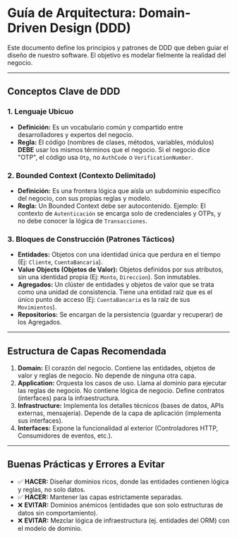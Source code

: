 # Guía de Arquitectura: Domain-Driven Design (DDD)

Este documento define los principios y patrones de DDD que deben guiar el diseño de nuestro software. El objetivo es modelar fielmente la realidad del negocio.

---

## Conceptos Clave de DDD

### 1. Lenguaje Ubicuo
- **Definición:** Es un vocabulario común y compartido entre desarrolladores y expertos del negocio.
- **Regla:** El código (nombres de clases, métodos, variables, módulos) **DEBE** usar los mismos términos que el negocio. Si el negocio dice "OTP", el código usa `Otp`, no `AuthCode` o `VerificationNumber`.

### 2. Bounded Context (Contexto Delimitado)
- **Definición:** Es una frontera lógica que aísla un subdominio específico del negocio, con sus propias reglas y modelo.
- **Regla:** Un Bounded Context debe ser autocontenido. Ejemplo: El contexto de `Autenticación` se encarga solo de credenciales y OTPs, y no debe conocer la lógica de `Transacciones`.

### 3. Bloques de Construcción (Patrones Tácticos)
- **Entidades:** Objetos con una identidad única que perdura en el tiempo (Ej: `Cliente`, `CuentaBancaria`).
- **Value Objects (Objetos de Valor):** Objetos definidos por sus atributos, sin una identidad propia (Ej: `Monto`, `Direccion`). Son inmutables.
- **Agregados:** Un clúster de entidades y objetos de valor que se trata como una unidad de consistencia. Tiene una entidad raíz que es el único punto de acceso (Ej: `CuentaBancaria` es la raíz de sus `Movimientos`).
- **Repositorios:** Se encargan de la persistencia (guardar y recuperar) de los Agregados.

---

## Estructura de Capas Recomendada

1.  **Domain:** El corazón del negocio. Contiene las entidades, objetos de valor y reglas de negocio. No depende de ninguna otra capa.
2.  **Application:** Orquesta los casos de uso. Llama al dominio para ejecutar las reglas de negocio. No contiene lógica de negocio. Define contratos (interfaces) para la infraestructura.
3.  **Infrastructure:** Implementa los detalles técnicos (bases de datos, APIs externas, mensajería). Depende de la capa de aplicación (implementa sus interfaces).
4.  **Interfaces:** Expone la funcionalidad al exterior (Controladores HTTP, Consumidores de eventos, etc.).

---

## Buenas Prácticas y Errores a Evitar

-   ✅ **HACER:** Diseñar dominios ricos, donde las entidades contienen lógica y reglas, no solo datos.
-   ✅ **HACER:** Mantener las capas estrictamente separadas.
-   ❌ **EVITAR:** Dominios anémicos (entidades que son solo estructuras de datos sin comportamiento).
-   ❌ **EVITAR:** Mezclar lógica de infraestructura (ej. entidades del ORM) con el modelo de dominio.